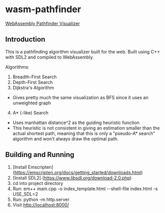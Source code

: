 # wasm-pathfinder
[WebAssembly Pathfinder Visualizer](https://justinliang1020.github.io/wasm-pathfinder/)

Introduction
------------------

This is a pathfinding algorithm visualizer built for the web. Built using C++ with SDL2 and compiled to WebAssembly.

Algorithms:
1. Breadth-First Search
2. Depth-First Search
3. Dijkstra's Algorithm 
  - Gives pretty much the same visualization as BFS since it uses an unweighted graph
4. A* (-like) Search
  - Uses manhattan distance^2 as the guiding heuristic function
  - This heuristic is not consistent in giving an estimation smaller than the actual shortest path, meaning that this is only a "pseudo-A* search" algorithm and won't always draw the optimal path.

Building and Running
---------------------

1. [Install Emscripten] (https://emscripten.org/docs/getting_started/downloads.html)
2. [Install SDL2] (https://www.libsdl.org/download-2.0.php)
3. cd into project directory
4. Run: em++ main.cpp -o index_template.html --shell-file index.html -s USE_SDL=2
5. Run: python -m http.server
6. Visit [http://localhost:8000/](http://localhost:8000/)
